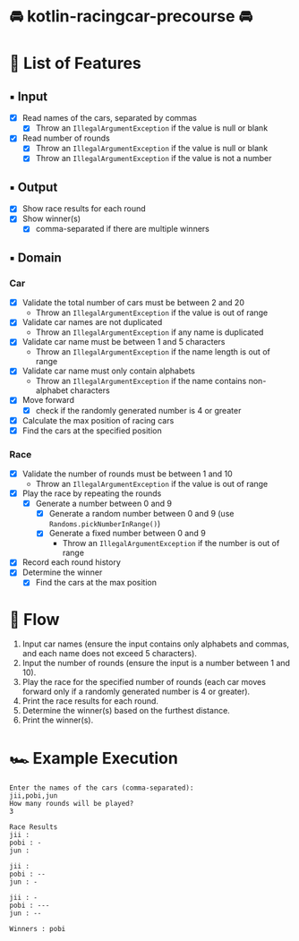# 🚘 kotlin-racingcar-precourse 🚘

# 📝 List of Features

## ▪︎ Input

- [x] Read names of the cars, separated by commas
    - [x] Throw an `IllegalArgumentException` if the value is null or blank
- [x] Read number of rounds
    - [x] Throw an `IllegalArgumentException` if the value is null or blank
    - [x] Throw an `IllegalArgumentException` if the value is not a number

## ▪︎ Output

- [x] Show race results for each round
- [x] Show winner(s)
    - [x] comma-separated if there are multiple winners

## ▪︎ Domain

### Car

- [x] Validate the total number of cars must be between 2 and 20
    - Throw an `IllegalArgumentException` if the value is out of range
- [x] Validate car names are not duplicated
    - Throw an `IllegalArgumentException` if any name is duplicated
- [x] Validate car name must be between 1 and 5 characters
    - Throw an `IllegalArgumentException` if the name length is out of range
- [x] Validate car name must only contain alphabets
    - Throw an `IllegalArgumentException` if the name contains non-alphabet characters
- [x] Move forward
    - [x] check if the randomly generated number is 4 or greater
- [x] Calculate the max position of racing cars
- [x] Find the cars at the specified position

### Race

- [x] Validate the number of rounds must be between 1 and 10
    - Throw an `IllegalArgumentException` if the value is out of range
- [x] Play the race by repeating the rounds
    - [x] Generate a number between 0 and 9
        - [x] Generate a random number between 0 and 9 (use `Randoms.pickNumberInRange()`)
        - [x] Generate a fixed number between 0 and 9
            - Throw an `IllegalArgumentException` if the number is out of range
- [x] Record each round history
- [x] Determine the winner
    - [x] Find the cars at the max position

# 🌊 Flow

1. Input car names (ensure the input contains only alphabets and commas, and each name does not exceed 5 characters).
2. Input the number of rounds (ensure the input is a number between 1 and 10).
3. Play the race for the specified number of rounds (each car moves forward only if a randomly generated number is 4 or
   greater).
4. Print the race results for each round.
5. Determine the winner(s) based on the furthest distance.
6. Print the winner(s).

# 🏎️ Example Execution

```
Enter the names of the cars (comma-separated):
jii,pobi,jun
How many rounds will be played?
3

Race Results
jii : 
pobi : -
jun : 

jii : 
pobi : --
jun : -

jii : -
pobi : ---
jun : --

Winners : pobi


```
